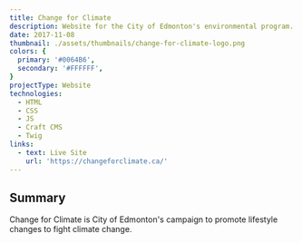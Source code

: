 ```yaml
---
title: Change for Climate
description: Website for the City of Edmonton's environmental program.
date: 2017-11-08
thumbnail: ./assets/thumbnails/change-for-climate-logo.png
colors: {
  primary: '#0064B6',
  secondary: '#FFFFFF',
}
projectType: Website
technologies:
  - HTML
  - CSS
  - JS
  - Craft CMS
  - Twig
links:
  - text: Live Site
    url: 'https://changeforclimate.ca/'
---
```


## Summary
Change for Climate is City of Edmonton's campaign to promote lifestyle changes to fight climate change.
